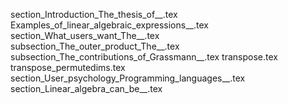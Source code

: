 section_Introduction_The_thesis_of__.tex
Examples_of_linear_algebraic_expressions__.tex
section_What_users_want_The__.tex
subsection_The_outer_product_The__.tex
subsection_The_contributions_of_Grassmann__.tex
transpose.tex
transpose_permutedims.tex
section_User_psychology_Programming_languages__.tex
section_Linear_algebra_can_be__.tex
